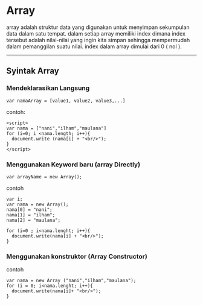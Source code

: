 # Array

array adalah struktur data yang digunakan untuk menyimpan sekumpulan data dalam satu tempat.
dalam setiap array memiliki  index dimana index tersebut adalah nilai-nilai yang ingin kita simpan sehingga mempermudah dalam pemanggilan suatu nilai.
index dalam array dimulai dari 0 ( nol ). 
___

## Syintak Array
### Mendeklarasikan Langsung
```
var namaArray = [value1, value2, value3,...]

```
contoh:
```
<script>
var nama = ["nani","ilham","maulana"]
for (i=0; i <nama.length; i++){
  document.write (nama[i] + "<br/>");
}
</script>
```

### Menggunakan Keyword baru (array Directly)

```
var arrayName = new Array();

```

contoh 

```
var i;
var nama = new Array();
nama[0] = "nani";
nama[1] = "ilham";
nama[2] = "maulana";

for (i=0 ; i<nama.lenght; i++){
  document.write(nama[i] + "<br/>");
}

```

### Menggunakan konstruktor (Array Constructor)

contoh

```
var nama = new Array ("nani","ilham","maulana");
for (i = 0; i<nama.lenght; i++){
  document.write(nama[i]+ "<br/>");
}


```
